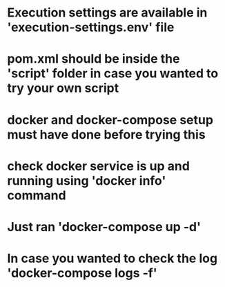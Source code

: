 # Execution settings are available in 'execution-settings.env' file

# pom.xml should be inside the 'script' folder in case you wanted to try your own script

# docker and docker-compose setup must have done before trying this

# check docker service is up and running using 'docker info' command

# Just ran 'docker-compose up -d'

# In case you wanted to check the log 'docker-compose logs -f'
